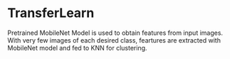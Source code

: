 # TransferLearn
Pretrained MobileNet Model is used to obtain features from input images. 
With very few images of each desired class, feartures are extracted with MobileNet model and fed to KNN for clustering.
